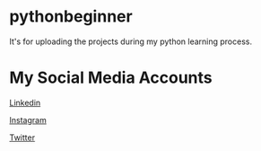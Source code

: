 # pythonbeginner
It's for uploading the projects during my python learning process.


# My Social Media Accounts
[Linkedin](https://www.linkedin.com/in/serhet-gökdemir-83663a180/)

[Instagram](instagram.com/serhet)

[Twitter](https://twitter.com/_lonelyshepherd)
